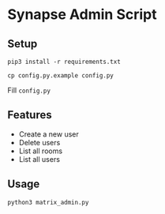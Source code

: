 # Synapse Admin Script

## Setup
`pip3 install -r requirements.txt`

`cp config.py.example config.py`

Fill `config.py`

## Features

* Create a new user
* Delete users
* List all rooms
* List all users


## Usage

`python3 matrix_admin.py`